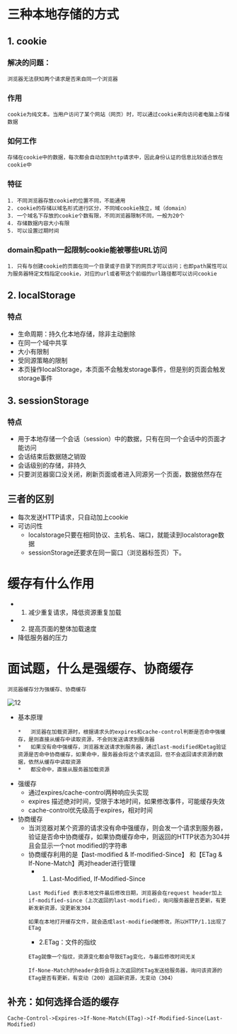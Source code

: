 # 三种本地存储的方式
## 1. cookie
### 解决的问题：
    浏览器无法获知两个请求是否来自同一个浏览器
### 作用
    cookie为纯文本。当用户访问了某个网站（网页）时，可以通过cookie来向访问者电脑上存储数据
### 如何工作
    存储在cookie中的数据，每次都会自动加到http请求中，因此身份认证的信息比较适合放在cookie中
### 特征
    1. 不同浏览器存放cookie的位置不同，不能通用
    2. cookie的存储以域名形式进行区分，不同域cookie独立，域（domain）
    3. 一个域名下存放的cookie个数有限，不同浏览器限制不同，一般为20个
    4. 存储数据内容大小有限
    5. 可以设置过期时间
### domain和path一起限制cookie能被哪些URL访问
    1. 只有与创建cookie的页面在同一个目录或子目录下的网页才可以访问；也即path属性可以为服务器特定文档指定cookie，对应的url或者带这个前缀的url路径都可以访问cookie
## 2. localStorage
### 特点
* 生命周期：持久化本地存储，除非主动删除
* 在同一个域中共享
* 大小有限制
* 受同源策略的限制
* 本页操作localStorage，本页面不会触发storage事件，但是别的页面会触发storage事件

## 3. sessionStorage
### 特点
* 用于本地存储一个会话（session）中的数据，只有在同一个会话中的页面才能访问
* 会话结束后数据随之销毁
* 会话级别的存储，非持久
* 只要浏览器窗口没关闭，刷新页面或者进入同源另一个页面，数据依然存在

## 三者的区别
* 每次发送HTTP请求，只自动加上cookie
* 可访问性
    - localstorage只要在相同协议、主机名、端口，就能读到localstorage数据
    - sessionStorage还要求在同一窗口（浏览器标签页）下。
# 缓存有什么作用
* 1. 减少重复请求，降低资源重复加载
* 2. 提高页面的整体加载速度
* 降低服务器的压力
# 面试题，什么是强缓存、协商缓存
    浏览器缓存分为强缓存、协商缓存
![12](https://user-images.githubusercontent.com/25027560/38223505-d8ab53da-371d-11e8-9263-79814b6971a5.png)
    
* 基本原理
    ```
    *   浏览器在加载资源时，根据请求头的expires和cache-control判断是否命中强缓存，是则直接从缓存中读取资源，不会则发送请求到服务器
    *   如果没有命中强缓存，浏览器发送请求到服务器，通过last-modified和etag验证资源是否命中协商缓存，如果命中，服务器会将这个请求返回，但不会返回请求资源的数据，依然从缓存中读取资源
    *   都没命中，直接从服务器加载资源
    ```
* 强缓存
    *   通过expires/cache-control两种响应头实现
    *   expires 描述绝对时间，受限于本地时间，如果修改事件，可能缓存失效
    *   cache-control优先级高于expires，相对时间
*   协商缓存
    *   当浏览器对某个资源的请求没有命中强缓存，则会发一个请求到服务器，验证是否命中协商缓存，如果协商缓存命中，则返回的HTTP状态为304并且会显示一个not modified的字符串
    *   协商缓存利用的是【last-modified & If-modified-Since】 和【ETag & If-None-Match】两对header进行管理
        *   1. Last-Modified, If-Modified-Since
        ```
        Last Modified 表示本地文件最后修改日期，浏览器会在request header加上if-modified-since（上次返回的last-modified），询问服务器是否更新，有更新发新资源，没更新发304
        ```
        ```
        如果在本地打开缓存文件，就会造成last-modified被修改，所以HTTP/1.1出现了ETag
        ```
        *   2.ETag：文件的指纹
        ```
        ETag就像一个指纹，资源变化都会导致ETag变化，与最后修改时间无关
        ```
        ```
        If-None-Match的header会将会将上次返回的ETag发送给服务器，询问该资源的ETag是否有更新，有变动（200）返回新资源，无变动（304）
        ```
## 补充：如何选择合适的缓存
    Cache-Control->Expires->If-None-Match(ETag)->If-Modified-Since(Last-Modified)


